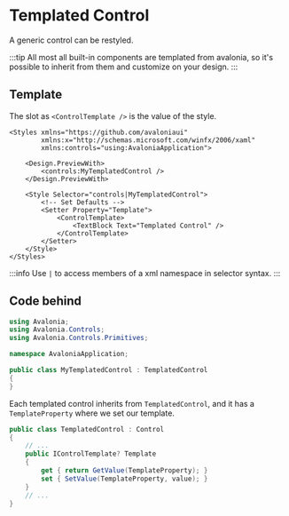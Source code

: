 # Templated Control

A generic control can be restyled.

:::tip
All most all built-in components are templated from avalonia, so it's possible to inherit from them and customize on your design.
:::

## Template

The slot as `<ControlTemplate />` is the value of the style.

```xml{8,9-16}
<Styles xmlns="https://github.com/avaloniaui"
        xmlns:x="http://schemas.microsoft.com/winfx/2006/xaml"
        xmlns:controls="using:AvaloniaApplication">

    <Design.PreviewWith>
        <controls:MyTemplatedControl />
    </Design.PreviewWith>

    <Style Selector="controls|MyTemplatedControl">
        <!-- Set Defaults -->
        <Setter Property="Template">
            <ControlTemplate>
                <TextBlock Text="Templated Control" />
            </ControlTemplate>
        </Setter>
    </Style>
</Styles>

```

:::info
Use `|` to access members of a xml namespace in selector syntax.
:::

## Code behind

```cs
using Avalonia;
using Avalonia.Controls;
using Avalonia.Controls.Primitives;

namespace AvaloniaApplication;

public class MyTemplatedControl : TemplatedControl
{
}
```

Each templated control inherits from `TemplatedControl`, and it has a `TemplateProperty` where we set our template.

```cs
public class TemplatedControl : Control
{
    // ...
    public IControlTemplate? Template
    {
        get { return GetValue(TemplateProperty); }
        set { SetValue(TemplateProperty, value); }
    }
    // ...
}
```
